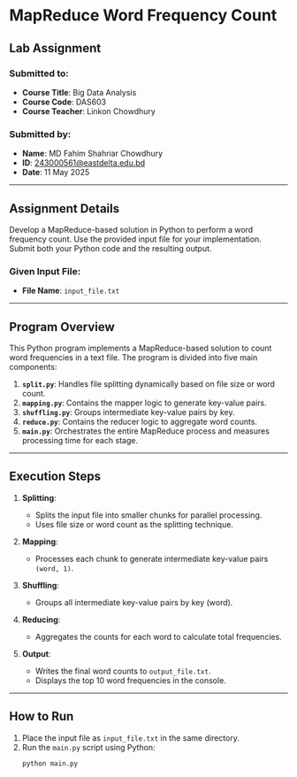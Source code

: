 # MapReduce Word Frequency Count

## Lab Assignment

### Submitted to:
- **Course Title**: Big Data Analysis
- **Course Code**: DAS603
- **Course Teacher**: Linkon Chowdhury

### Submitted by:
- **Name**: MD Fahim Shahriar Chowdhury
- **ID**: 243000561@eastdelta.edu.bd
- **Date**: 11 May 2025

---

## Assignment Details
Develop a MapReduce-based solution in Python to perform a word frequency count. Use the provided input file for your implementation. Submit both your Python code and the resulting output.

### Given Input File:
- **File Name**: `input_file.txt`

---

## Program Overview

This Python program implements a MapReduce-based solution to count word frequencies in a text file. The program is divided into five main components:

1. **`split.py`**: Handles file splitting dynamically based on file size or word count.
2. **`mapping.py`**: Contains the mapper logic to generate key-value pairs.
3. **`shuffling.py`**: Groups intermediate key-value pairs by key.
4. **`reduce.py`**: Contains the reducer logic to aggregate word counts.
5. **`main.py`**: Orchestrates the entire MapReduce process and measures processing time for each stage.

---

## Execution Steps

1. **Splitting**:
   - Splits the input file into smaller chunks for parallel processing.
   - Uses file size or word count as the splitting technique.

2. **Mapping**:
   - Processes each chunk to generate intermediate key-value pairs `(word, 1)`.

3. **Shuffling**:
   - Groups all intermediate key-value pairs by key (word).

4. **Reducing**:
   - Aggregates the counts for each word to calculate total frequencies.

5. **Output**:
   - Writes the final word counts to `output_file.txt`.
   - Displays the top 10 word frequencies in the console.

---

## How to Run

1. Place the input file as `input_file.txt` in the same directory.
2. Run the `main.py` script using Python:
   ```bash
   python main.py

